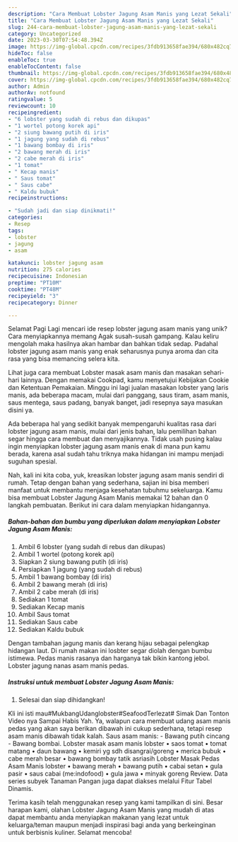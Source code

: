 ```yaml
---
description: "Cara Membuat Lobster Jagung Asam Manis yang Lezat Sekali"
title: "Cara Membuat Lobster Jagung Asam Manis yang Lezat Sekali"
slug: 244-cara-membuat-lobster-jagung-asam-manis-yang-lezat-sekali
category: Uncategorized
date: 2023-03-30T07:54:48.394Z
image: https://img-global.cpcdn.com/recipes/3fdb913658fae394/680x482cq70/lobster-jagung-asam-manis-foto-resep-utama.jpg
hideToc: false
enableToc: true
enableTocContent: false
thumbnail: https://img-global.cpcdn.com/recipes/3fdb913658fae394/680x482cq70/lobster-jagung-asam-manis-foto-resep-utama.jpg
cover: https://img-global.cpcdn.com/recipes/3fdb913658fae394/680x482cq70/lobster-jagung-asam-manis-foto-resep-utama.jpg
author: Admin
authorAv: notfound
ratingvalue: 5
reviewcount: 10
recipeingredient:
- "6 lobster yang sudah di rebus dan dikupas"
- "1 wortel potong korek api"
- "2 siung bawang putih di iris"
- "1 jagung yang sudah di rebus"
- "1 bawang bombay di iris"
- "2 bawang merah di iris"
- "2 cabe merah di iris"
- "1 tomat"
- " Kecap manis"
- " Saus tomat"
- " Saus cabe"
- " Kaldu bubuk"
recipeinstructions:

- "Sudah jadi dan siap dinikmati!"
categories:
- Resep
tags:
- lobster
- jagung
- asam

katakunci: lobster jagung asam 
nutrition: 275 calories
recipecuisine: Indonesian
preptime: "PT10M"
cooktime: "PT48M"
recipeyield: "3"
recipecategory: Dinner

---
```



Selamat Pagi Lagi mencari ide resep lobster jagung asam manis yang unik? Cara menyiapkannya memang Agak susah-susah gampang. Kalau keliru mengolah maka hasilnya akan hambar dan bahkan tidak sedap. Padahal lobster jagung asam manis yang enak seharusnya punya aroma dan cita rasa yang bisa memancing selera kita.


Lihat juga cara membuat Lobster masak asam manis dan masakan sehari-hari lainnya. Dengan memakai Cookpad, kamu menyetujui Kebijakan Cookie dan Ketentuan Pemakaian. Minggu ini lagi jualan masakan lobster yang laris manis, ada beberapa macam, mulai dari panggang, saus tiram, asam manis, saus mentega, saus padang, banyak banget, jadi resepnya saya masukan disini ya.

Ada beberapa hal yang sedikit banyak mempengaruhi kualitas rasa dari lobster jagung asam manis, mulai dari jenis bahan, lalu pemilihan bahan segar hingga cara membuat dan menyajikannya. Tidak usah pusing kalau ingin menyiapkan lobster jagung asam manis enak di mana pun kamu berada, karena asal sudah tahu triknya maka hidangan ini mampu menjadi suguhan spesial.


Nah, kali ini kita coba, yuk, kreasikan lobster jagung asam manis sendiri di rumah. Tetap dengan bahan yang sederhana, sajian ini bisa memberi manfaat untuk membantu menjaga kesehatan tubuhmu sekeluarga. Kamu bisa membuat Lobster Jagung Asam Manis memakai 12 bahan dan 0 langkah pembuatan. Berikut ini cara dalam menyiapkan hidangannya.

<!--inarticleads1-->

##### Bahan-bahan dan bumbu yang diperlukan dalam menyiapkan Lobster Jagung Asam Manis:

1. Ambil 6 lobster (yang sudah di rebus dan dikupas)
1. Ambil 1 wortel (potong korek api)
1. Siapkan 2 siung bawang putih (di iris)
1. Persiapkan 1 jagung (yang sudah di rebus)
1. Ambil 1 bawang bombay (di iris)
1. Ambil 2 bawang merah (di iris)
1. Ambil 2 cabe merah (di iris)
1. Sediakan 1 tomat
1. Sediakan  Kecap manis
1. Ambil  Saus tomat
1. Sediakan  Saus cabe
1. Sediakan  Kaldu bubuk


Dengan tambahan jagung manis dan kerang hijau sebagai pelengkap hidangan laut. Di rumah makan ini losbter segar diolah dengan bumbu istimewa. Pedas manis rasanya dan harganya tak bikin kantong jebol. Lobster jagung nanas asam manis pedas. 

<!--inarticleads2-->

##### Instruksi untuk membuat Lobster Jagung Asam Manis:


1. Selesai dan siap dihidangkan!

Kli ini isti mau#MukbangUdanglobster#SeafoodTerlezat# Simak Dan Tonton Video nya Sampai Habis Yah. Ya, walapun cara membuat udang asam manis pedas yang akan saya berikan dibawah ini cukup sederhana, tetapi resep asam manis dibawah tidak kalah. Saus asam manis: - Bawang putih cincang - Bawang bombai. Lobster masak asam manis lobster • saos tomat • tomat matang • daun bawang • kemiri yg sdh disangrai/goreng • merica bubuk • cabe merah besar • bawang bombay tatik asriasih Lobster Masak Pedas Asam Manis lobster • bawang merah • bawang putih • cabai setan • gula pasir • saus cabai (me:indofood) • gula jawa • minyak goreng Review. Data series subyek Tanaman Pangan juga dapat diakses melalui Fitur Tabel Dinamis. 

Terima kasih telah menggunakan resep yang kami tampilkan di sini. Besar harapan kami, olahan Lobster Jagung Asam Manis yang mudah di atas dapat membantu anda menyiapkan makanan yang lezat untuk keluarga/teman maupun menjadi inspirasi bagi anda yang berkeinginan untuk berbisnis kuliner. Selamat mencoba!
